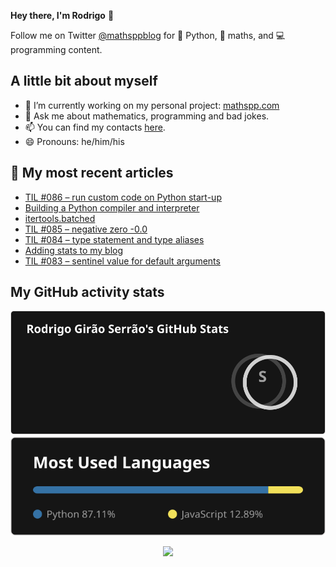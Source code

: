 **Hey there, I'm Rodrigo** 👋

Follow me on Twitter [@mathsppblog][twitter] for 🐍 Python, 🧠 maths, and 💻 programming content.


## A little bit about myself

- 🔭 I’m currently working on my personal project: [mathspp.com](https://mathspp.com)
- 💬 Ask me about mathematics, programming and bad jokes.
- 📫 You can find my contacts [here](https://mathspp.com/about#contacts).
- 😄 Pronouns: he/him/his


## 📖 My most recent articles

<!-- BLOG-POST-LIST:START -->
- [TIL #086 – run custom code on Python start-up](https://mathspp.com/blog/til/run-custom-code-on-python-start-up)
- [Building a Python compiler and interpreter](https://mathspp.com/blog/building-a-python-compiler-and-interpreter)
- [itertools.batched](https://mathspp.com/blog/itertools-batched)
- [TIL #085 – negative zero -0.0](https://mathspp.com/blog/til/negative-zero)
- [TIL #084 – type statement and type aliases](https://mathspp.com/blog/til/type-statement-and-type-aliases)
- [Adding stats to my blog](https://mathspp.com/blog/adding-stats-to-my-blog)
- [TIL #083 – sentinel value for default arguments](https://mathspp.com/blog/til/sentinel-value-for-default-arguments)
<!-- BLOG-POST-LIST:END -->


##  My GitHub activity stats

<!-- Thanks to ofek! -->

<img src="general_stats.svg" alt="GitHub Statistics" loading="lazy">

<img src="language_stats.svg" alt="Top Languages" loading="lazy">

<p align='center'><img src='https://visitor-badge.laobi.icu/badge?page_id=RodrigoGiraoSerrao'></p>

[twitter]: https://twitter.com/mathsppblog
